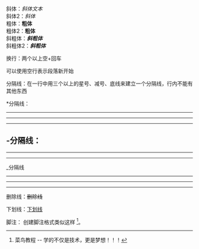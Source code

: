 斜体：*斜体文本*   
斜体2：_斜体_   
粗体：**粗体**   
粗体2：__粗体__   
斜粗体：***斜粗体***   
斜粗体2：___斜粗体___   

换行：两个以上空+回车  

可以使用空行表示段落新开始

分隔线：在一行中用三个以上的星号、减号、底线来建立一个分隔线，行内不能有其他东西

*分隔线：
***
* * *
*****

-分隔线：
---
-  -  -
-----
  
_分隔线
 ___
 _  _  _
 ____
 
 删除线：~~删除线~~
 
 下划线：<u>下划线</u>
 
 脚注：
创建脚注格式类似这样 [^RUNOOB]。   
[^RUNOOB]: 菜鸟教程 -- 学的不仅是技术，更是梦想！！！